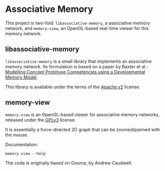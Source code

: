 Associative Memory
==================

This project is two-fold: `libassociative-memory`, a associative memory network,
and `memory-view`, an OpenGL-based real-time viewer for this memory network.

libassociative-memory
---------------------

`libassociative-memory` is a small library that implements an associative memory
network. Its formulation is based on a paper by Baxter et al.: [Modelling
Concept Prototype Competencies using a Developmental Memory
Model](dx.doi.org/10.2478/s13230-013-0105-9).

This library is available under the terms of the [Apache v2](LICENSE) license.

memory-view
-----------


`memory-view` is an OpenGL-based viewer for associative memory networks,
released under the [GPLv3](src-viz/LICENSE) license.


It is essentially a force-directed 2D graph that can be zoomed/panned with the
mouse.

Documentation:
```
memory-view --help
```

The code is originally based on Gource, by Andrew Caudwell.
